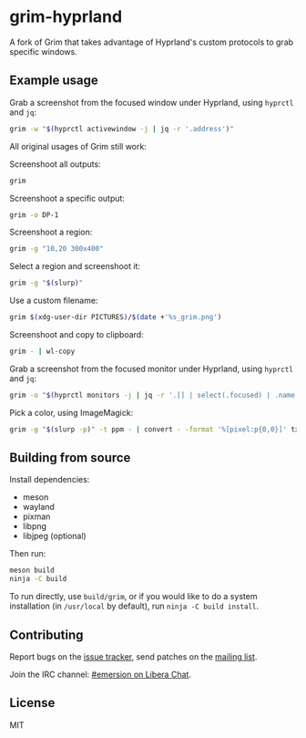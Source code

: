 # grim-hyprland

A fork of Grim that takes advantage of Hyprland's custom protocols to grab
specific windows.

## Example usage

Grab a screenshot from the focused window under Hyprland, using `hyprctl` and
`jq`:

```sh
grim -w "$(hyprctl activewindow -j | jq -r '.address')"
```

All original usages of Grim still work:

Screenshoot all outputs:

```sh
grim
```

Screenshoot a specific output:

```sh
grim -o DP-1
```

Screenshoot a region:

```sh
grim -g "10,20 300x400"
```

Select a region and screenshoot it:

```sh
grim -g "$(slurp)"
```

Use a custom filename:

```sh
grim $(xdg-user-dir PICTURES)/$(date +'%s_grim.png')
```

Screenshoot and copy to clipboard:

```sh
grim - | wl-copy
```

Grab a screenshot from the focused monitor under Hyprland, using `hyprctl` and
`jq`:

```sh
grim -o "$(hyprctl monitors -j | jq -r '.[] | select(.focused) | .name')"
```

Pick a color, using ImageMagick:

```sh
grim -g "$(slurp -p)" -t ppm - | convert - -format '%[pixel:p{0,0}]' txt:-
```

## Building from source

Install dependencies:

* meson
* wayland
* pixman
* libpng
* libjpeg (optional)

Then run:

```sh
meson build
ninja -C build
```

To run directly, use `build/grim`, or if you would like to do a system
installation (in `/usr/local` by default), run `ninja -C build install`.

## Contributing

Report bugs on the [issue tracker], send patches on the [mailing list].

Join the IRC channel: [#emersion on Libera Chat].

## License

MIT

[slurp]: https://github.com/emersion/slurp
[issue tracker]: https://todo.sr.ht/~emersion/grim
[mailing list]: https://lists.sr.ht/~emersion/grim-dev
[#emersion on Libera Chat]: ircs://irc.libera.chat/#emersion
